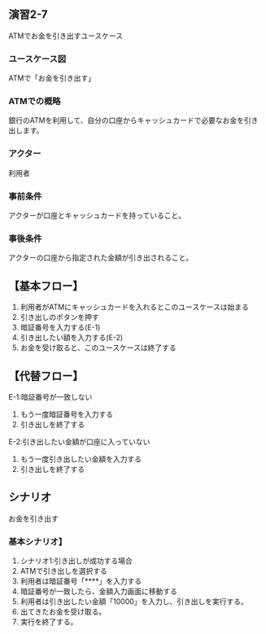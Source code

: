 ## 演習2-7
ATMでお金を引き出すユースケース

### ユースケース図
ATMで「お金を引き出す」
### ATMでの概略
銀行のATMを利用して、自分の口座からキャッシュカードで必要なお金を引き出します。
### アクター 
利用者
### 事前条件 
アクターが口座とキャッシュカードを持っていること。
### 事後条件 
アクターの口座から指定された金額が引き出されること。

## 【基本フロー】
1. 利用者がATMにキャッシュカードを入れるとこのユースケースは始まる
2. 引き出しのボタンを押す
3. 暗証番号を入力する(E-1)
4. 引き出したい額を入力する(E-2)
5. お金を受け取ると、このユースケースは終了する

## 【代替フロー】
E-1:暗証番号が一致しない
   1. もう一度暗証番号を入力する
   2. 引き出しを終了する

E-2:引き出したい金額が口座に入っていない
   1. もう一度引き出したい金額を入力する
   2. 引き出しを終了する



## シナリオ
お金を引き出す

### 基本シナリオ】
1. シナリオ1:引き出しが成功する場合
2. ATMで引き出しを選択する
3. 利用者は暗証番号「****」を入力する
4. 暗証番号が一致したら、金額入力画面に移動する
5. 利用者は引き出したい金額「10000」を入力し、引き出しを実行する。
6. 出てきたお金を受け取る。
7. 実行を終了する。
